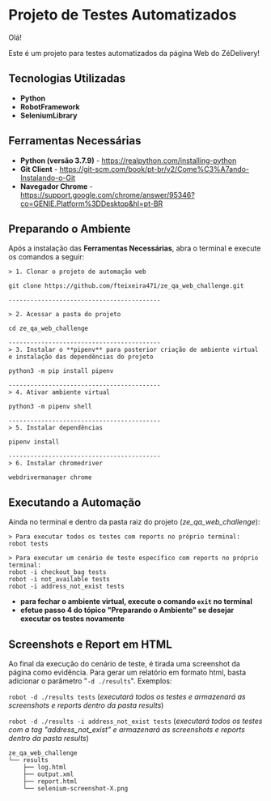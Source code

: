 # **Projeto de Testes Automatizados**

Olá!

Este é um projeto para testes automatizados da página Web do ZéDelivery!

## **Tecnologias Utilizadas**
* **Python**
* **RobotFramework**
* **SeleniumLibrary**

## **Ferramentas Necessárias**
* **Python (versão 3.7.9)** - <https://realpython.com/installing-python>
* **Git Client** - <https://git-scm.com/book/pt-br/v2/Come%C3%A7ando-Instalando-o-Git>
* **Navegador Chrome** - <https://support.google.com/chrome/answer/95346?co=GENIE.Platform%3DDesktop&hl=pt-BR>

## **Preparando o Ambiente**
Após a instalação das **Ferramentas Necessárias**, abra o terminal e execute os comandos a seguir:
```
> 1. Clonar o projeto de automação web

git clone https://github.com/fteixeira471/ze_qa_web_challenge.git

------------------------------------------

> 2. Acessar a pasta do projeto

cd ze_qa_web_challenge

------------------------------------------
> 3. Instalar o **pipenv** para posterior criação de ambiente virtual e instalação das dependências do projeto

python3 -m pip install pipenv

------------------------------------------
> 4. Ativar ambiente virtual

python3 -m pipenv shell

------------------------------------------
> 5. Instalar dependências

pipenv install

------------------------------------------
> 6. Instalar chromedriver

webdrivermanager chrome

```

## **Executando a Automação**
Ainda no terminal e dentro da pasta raiz do projeto (_ze_qa_web_challenge_):
```
> Para executar todos os testes com reports no próprio terminal:
robot tests

> Para executar um cenário de teste específico com reports no próprio terminal:
robot -i checkout_bag tests
robot -i not_available tests
robot -i address_not_exist tests
```

* **para fechar o ambiente virtual, execute o comando ```exit``` no terminal**
* **efetue passo 4 do tópico "Preparando o Ambiente" se desejar executar os testes novamente**



## **Screenshots e Report em HTML**
Ao final da execução do cenário de teste, é tirada uma screenshot da página como evidência. Para gerar um relatório em formato html, basta adicionar o parâmetro "```-d ./results```". Exemplos:

```robot -d ./results tests``` (_executará todos os testes e armazenará as screenshots e reports dentro da pasta results_)

```robot -d ./results -i address_not_exist tests``` (_executará todos os testes com a tag "address_not_exist" e armazenará as screenshots e reports dentro da pasta results_)

```
ze_qa_web_challenge
└── results
    ├── log.html
    ├── output.xml
    ├── report.html
    └── selenium-screenshot-X.png
```